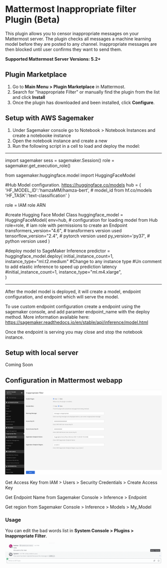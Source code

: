 # Mattermost Inappropriate filter Plugin (Beta)

This plugin allows you to censor inappropriate messages on your Mattermost server. The plugin checks all messages a machine learning model before they are posted to any channel. Inappropriate messages are then blocked until user confirms they want to send them.

**Supported Mattermost Server Versions: 5.2+**

## Plugin Marketplace

1. Go to **Main Menu > Plugin Marketplace** in Mattermost.
2. Search for "Inappropriate Filter" or manually find the plugin from the list and click **Install**
3. Once the plugin has downloaded and been installed, click **Configure**.

## Setup with AWS Sagemaker

1. Under Sagemaker console go to Notebook > Notebook Instances and create a notebooke instance
2. Open the notebook instance and create a new 
3. Run the following script in a cell to load and deploy the model:

-----------------------------------------------------------------------
import sagemaker
sess = sagemaker.Session()
role = sagemaker.get_execution_role()

from sagemaker.huggingface.model import HuggingFaceModel

#Hub Model configuration. <https://huggingface.co/models>
hub = {
  'HF_MODEL_ID':'hamzaMM/hamza-bert', # model_id from hf.co/models
  'HF_TASK':'text-classification' 
}

role = IAM role ARN

#create Hugging Face Model Class
huggingface_model = HuggingFaceModel(
   env=hub, # configuration for loading model from Hub
   role=role, # iam role with permissions to create an Endpoint
   transformers_version="4.6", # transformers version used
   tensorflow_version="2.4", # pytorch version used
   py_version='py37', # python version used
)

#deploy model to SageMaker Inference
predictor = huggingface_model.deploy(
   initial_instance_count=1,
   instance_type="ml.t2.medium" #Change to any instance type
   #Un comment to add elastic inference to speed up prediction latency
   #initial_instance_count=1, instance_type="ml.m4.xlarge",  
)

-----------------------------------------------------------------------

After the model model is deployed, it will create a model, endpoint configuration, and endpoint which will serve the model.

To use custom endpoint configuration create a endpoint using the sagemaker console, and add paramter endpoint_name with the deploy method.
More information available here: https://sagemaker.readthedocs.io/en/stable/api/inference/model.html

Once the endpoint is serving you may close and stop the notebook instance.

## Setup with local server

Coming Soon

## Configuration in Mattermost webapp
![config](./images/config.png)

Get Access Key from IAM > Users > Security Credentials > Create Access Key

Get Endpoint Name from Sagemaker Console > Inference > Endpoint  

Get region from Sagemaker Console > Inference > Models > My_Model  


### Usage

You can edit the bad words list in **System Console > Plugins > Inappropriate Filter**.

![Post rejected by the plugin](./images/demo.gif)


